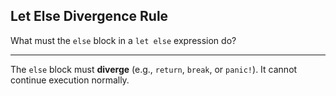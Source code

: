 ## Let Else Divergence Rule

What must the `else` block in a `let else` expression do?

---

The `else` block must **diverge** (e.g., `return`, `break`, or `panic!`).
It cannot continue execution normally.

